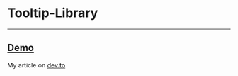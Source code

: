 # Tooltip-Library
---
## [Demo](https://gogotooltip.netlify.app/) 
  
My article on [dev.to](https://dev.to/ga676005/my-first-library-a6i)
